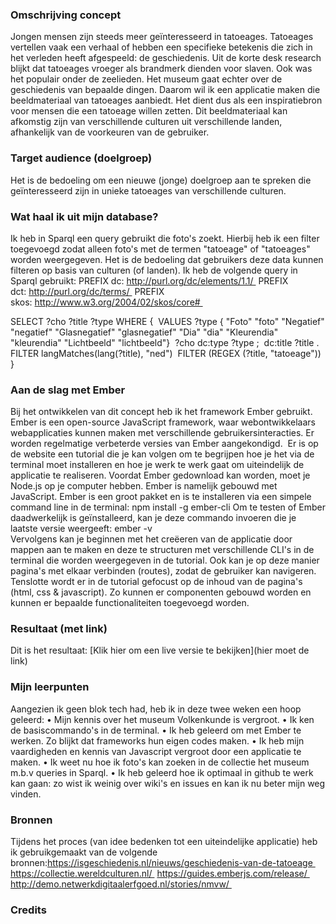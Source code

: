 ### Omschrijving concept
Jongen mensen zijn steeds meer geïnteresseerd in tatoeages. Tatoeages vertellen vaak een verhaal of hebben een specifieke betekenis die zich in het verleden heeft afgespeeld: de geschiedenis. Uit de korte desk research blijkt dat tatoeages vroeger als brandmerk dienden voor slaven. Ook was het populair onder de zeelieden. Het museum gaat echter over de geschiedenis van bepaalde dingen. Daarom wil ik een applicatie maken die beeldmateriaal van tatoeages aanbiedt. Het dient dus als een inspiratiebron voor mensen die een tatoeage willen zetten. Dit beeldmateriaal kan afkomstig zijn van verschillende culturen uit verschillende landen, afhankelijk van de voorkeuren van de gebruiker. <br>

### Target audience (doelgroep)
Het is de bedoeling om een nieuwe (jonge) doelgroep aan te spreken die geïnteresseerd zijn in unieke tatoeages van verschillende culturen.

### Wat haal ik uit mijn database?
Ik heb in Sparql een query gebruikt die foto's zoekt. Hierbij heb ik een filter toegevoegd zodat alleen foto's met de termen "tatoeage" of "tatoeages" worden weergegeven. Het is de bedoeling dat gebruikers deze data kunnen filteren op basis van culturen (of landen). Ik heb de volgende query in Sparql gebruikt:
PREFIX dc: http://purl.org/dc/elements/1.1/ 
PREFIX dct: http://purl.org/dc/terms/ 
PREFIX skos: http://www.w3.org/2004/02/skos/core# 

SELECT ?cho ?title ?type WHERE { 
VALUES ?type { "Foto" "foto" "Negatief" "negatief" "Glasnegatief" "glasnegatief" "Dia" "dia" "Kleurendia" "kleurendia" "Lichtbeeld" "lichtbeeld"} 
?cho dc:type ?type ; 
dc:title ?title . 
FILTER langMatches(lang(?title), "ned") 
FILTER (REGEX (?title, "tatoeage")) 
}

### Aan de slag met Ember
Bij het ontwikkelen van dit concept heb ik het framework Ember gebruikt. Ember is een open-source JavaScript framework, waar webontwikkelaars webapplicaties kunnen maken met verschillende gebruikersinteracties. Er worden regelmatige verbeterde versies van Ember aangekondigd. 
Er is op de website een tutorial die je kan volgen om te begrijpen hoe je het via de terminal moet installeren en hoe je werk te werk gaat om uiteindelijk de applicatie te realiseren. Voordat Ember gedownload kan worden, moet je Node.js op je computer hebben. Ember is namelijk gebouwd met JavaScript. Ember is een groot pakket en is te installeren via een simpele command line in de terminal:
npm install -g ember-cli
Om te testen of Ember daadwerkelijk is geïnstalleerd, kan je deze commando invoeren die je laatste versie weergeeft:
ember -v <br>
Vervolgens kan je beginnen met het creëeren van de applicatie door mappen aan te maken en deze te structuren met verschillende CLI's in de terminal die worden weergegeven in de tutorial. Ook kan je op deze manier pagina's met elkaar verbinden (routes), zodat de gebruiker kan navigeren. Tenslotte wordt er in de tutorial gefocust op de inhoud van de pagina's (html, css & javascript). Zo kunnen er componenten gebouwd worden en kunnen er bepaalde functionaliteiten toegevoegd worden.

### Resultaat (met link)
Dit is het resultaat:
[Klik hier om een live versie te bekijken](hier moet de link)

### Mijn leerpunten
Aangezien ik geen blok tech had, heb ik in deze twee weken een hoop geleerd:
•	Mijn kennis over het museum Volkenkunde is vergroot.
•	Ik ken de basiscommando's in de terminal.
•	Ik heb geleerd om met Ember te werken. Zo blijkt dat frameworks hun eigen codes maken.
•	Ik heb mijn vaardigheden en kennis van Javascript vergroot door een applicatie te maken.
•	Ik weet nu hoe ik foto's kan zoeken in de collectie het museum m.b.v queries in Sparql.
•	Ik heb geleerd hoe ik optimaal in github te werk kan gaan: zo wist ik weinig over wiki's en issues en kan ik nu beter mijn weg vinden.

### Bronnen
Tijdens het proces (van idee bedenken tot een uiteindelijke applicatie) heb ik gebruikgemaakt van de volgende bronnen:https://isgeschiedenis.nl/nieuws/geschiedenis-van-de-tatoeage 
https://collectie.wereldculturen.nl/ 
https://guides.emberjs.com/release/ 
http://demo.netwerkdigitaalerfgoed.nl/stories/nmvw/ 

### Credits

